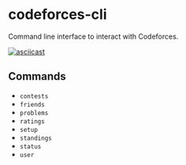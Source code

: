 # codeforces-cli

Command line interface to interact with Codeforces.

[![asciicast](https://asciinema.org/a/NMBUtxiz9JRnqql5LTKw47LE2.svg)](https://asciinema.org/a/NMBUtxiz9JRnqql5LTKw47LE2)

## Commands

- `contests`
- `friends`
- `problems`
- `ratings`
- `setup`
- `standings`
- `status`
- `user`

